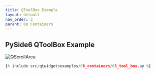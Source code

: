 ```yaml
---
title: QToolBox Example
layout: default
nav_order: 3
parent: 08 Containers
---
```


## PySide6 QToolBox Example

![QScrollArea](/blog/images/qtwidgetsexamples/08_containers/03_tool_box.png)

```python
{% include src/qtwidgetsexamples/08_containers/03_tool_box.py %}
```
